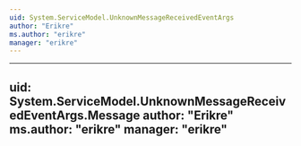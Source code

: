 ```yaml
---
uid: System.ServiceModel.UnknownMessageReceivedEventArgs
author: "Erikre"
ms.author: "erikre"
manager: "erikre"
---
```


---
uid: System.ServiceModel.UnknownMessageReceivedEventArgs.Message
author: "Erikre"
ms.author: "erikre"
manager: "erikre"
---
